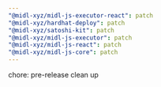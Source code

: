 ```yaml
---
"@midl-xyz/midl-js-executor-react": patch
"@midl-xyz/hardhat-deploy": patch
"@midl-xyz/satoshi-kit": patch
"@midl-xyz/midl-js-executor": patch
"@midl-xyz/midl-js-react": patch
"@midl-xyz/midl-js-core": patch
---
```


chore: pre-release clean up
